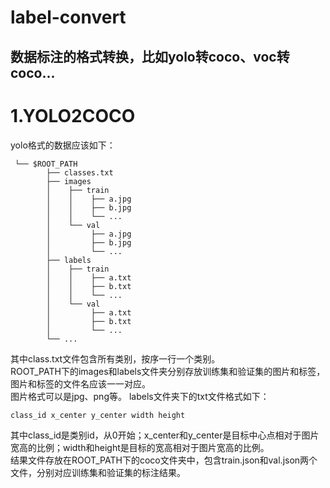 # label-convert
数据标注的格式转换，比如yolo转coco、voc转coco...
---
# 1.YOLO2COCO

yolo格式的数据应该如下：

```
 └── $ROOT_PATH
        ├── classes.txt
        ├── images
        │    ├── train
        │    │    ├── a.jpg
        │    │    ├── b.jpg
        │    │    └── ...
        │    └── val
        │         ├── a.jpg
        │         ├── b.jpg
        │         └── ...
        ├── labels
        │    ├── train
        │    │    ├── a.txt
        │    │    ├── b.txt
        │    │    └── ...
        │    └── val
        │         ├── a.txt
        │         ├── b.txt
        │         └── ...
        └── ...

```
其中class.txt文件包含所有类别，按序一行一个类别。  
ROOT_PATH下的images和labels文件夹分别存放训练集和验证集的图片和标签，图片和标签的文件名应该一一对应。  
图片格式可以是jpg、png等。
labels文件夹下的txt文件格式如下：
```
class_id x_center y_center width height
```
其中class_id是类别id，从0开始；x_center和y_center是目标中心点相对于图片宽高的比例；width和height是目标的宽高相对于图片宽高的比例。  
结果文件存放在ROOT_PATH下的coco文件夹中，包含train.json和val.json两个文件，分别对应训练集和验证集的标注结果。